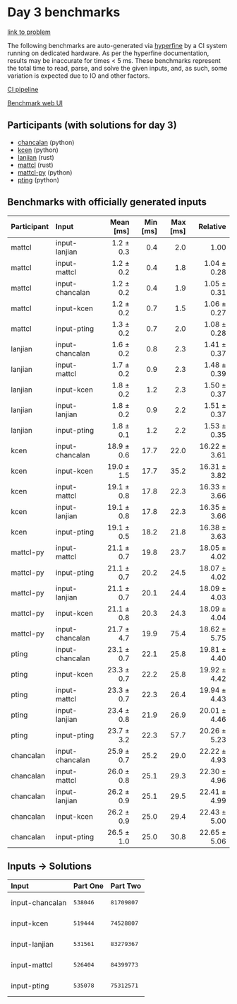 # Day 3 benchmarks

[link to problem](https://adventofcode.com/2023/day/3)

The following benchmarks are auto-generated via
[hyperfine](https://github.com/sharkdp/hyperfine) by a CI system running on
dedicated hardware. As per the hyperfine documentation, results may be
inaccurate for times < 5 ms. These benchmarks represent the total time to read,
parse, and solve the given inputs, and, as such, some variation is expected due
to IO and other factors.

[CI pipeline](http://ci.papercode.net:8080/teams/main/pipelines/aoc2023)

[Benchmark web UI](https://aoc.ancalagon.black)


## Participants (with solutions for day 3)

- [chancalan](https://github.com/chancalan/aoc2023) (python)
- [kcen](https://github.com/kcen/aoc2023) (python)
- [lanjian](https://github.com/lanjian/aoc-2023) (rust)
- [mattcl](https://github.com/mattcl/aoc2023) (rust)
- [mattcl-py](https://github.com/mattcl/aoc2023-py) (python)
- [pting](https://github.com/pting/aoc2023) (python)


## Benchmarks with officially generated inputs

| Participant | Input | Mean [ms] | Min [ms] | Max [ms] | Relative |
|:---|:---|---:|---:|---:|---:|
| mattcl | input-lanjian | 1.2 ± 0.3 | 0.4 | 2.0 | 1.00 |
| mattcl | input-mattcl | 1.2 ± 0.2 | 0.4 | 1.8 | 1.04 ± 0.28 |
| mattcl | input-chancalan | 1.2 ± 0.2 | 0.4 | 1.9 | 1.05 ± 0.31 |
| mattcl | input-kcen | 1.2 ± 0.2 | 0.7 | 1.5 | 1.06 ± 0.27 |
| mattcl | input-pting | 1.3 ± 0.2 | 0.7 | 2.0 | 1.08 ± 0.28 |
| lanjian | input-chancalan | 1.6 ± 0.2 | 0.8 | 2.3 | 1.41 ± 0.37 |
| lanjian | input-mattcl | 1.7 ± 0.2 | 0.9 | 2.3 | 1.48 ± 0.39 |
| lanjian | input-kcen | 1.8 ± 0.2 | 1.2 | 2.3 | 1.50 ± 0.37 |
| lanjian | input-lanjian | 1.8 ± 0.2 | 0.9 | 2.2 | 1.51 ± 0.37 |
| lanjian | input-pting | 1.8 ± 0.1 | 1.2 | 2.2 | 1.53 ± 0.35 |
| kcen | input-chancalan | 18.9 ± 0.6 | 17.7 | 22.0 | 16.22 ± 3.61 |
| kcen | input-kcen | 19.0 ± 1.5 | 17.7 | 35.2 | 16.31 ± 3.82 |
| kcen | input-mattcl | 19.1 ± 0.8 | 17.8 | 22.3 | 16.33 ± 3.66 |
| kcen | input-lanjian | 19.1 ± 0.8 | 17.8 | 22.3 | 16.35 ± 3.66 |
| kcen | input-pting | 19.1 ± 0.5 | 18.2 | 21.8 | 16.38 ± 3.63 |
| mattcl-py | input-mattcl | 21.1 ± 0.7 | 19.8 | 23.7 | 18.05 ± 4.02 |
| mattcl-py | input-pting | 21.1 ± 0.7 | 20.2 | 24.5 | 18.07 ± 4.02 |
| mattcl-py | input-lanjian | 21.1 ± 0.7 | 20.1 | 24.4 | 18.09 ± 4.03 |
| mattcl-py | input-kcen | 21.1 ± 0.8 | 20.3 | 24.3 | 18.09 ± 4.04 |
| mattcl-py | input-chancalan | 21.7 ± 4.7 | 19.9 | 75.4 | 18.62 ± 5.75 |
| pting | input-chancalan | 23.1 ± 0.7 | 22.1 | 25.8 | 19.81 ± 4.40 |
| pting | input-kcen | 23.3 ± 0.7 | 22.2 | 25.8 | 19.92 ± 4.42 |
| pting | input-mattcl | 23.3 ± 0.7 | 22.3 | 26.4 | 19.94 ± 4.43 |
| pting | input-lanjian | 23.4 ± 0.8 | 21.9 | 26.9 | 20.01 ± 4.46 |
| pting | input-pting | 23.7 ± 3.2 | 22.3 | 57.7 | 20.26 ± 5.23 |
| chancalan | input-chancalan | 25.9 ± 0.7 | 25.2 | 29.0 | 22.22 ± 4.93 |
| chancalan | input-mattcl | 26.0 ± 0.8 | 25.1 | 29.3 | 22.30 ± 4.96 |
| chancalan | input-lanjian | 26.2 ± 0.9 | 25.1 | 29.5 | 22.41 ± 4.99 |
| chancalan | input-kcen | 26.2 ± 0.9 | 25.0 | 29.4 | 22.43 ± 5.00 |
| chancalan | input-pting | 26.5 ± 1.0 | 25.0 | 30.8 | 22.65 ± 5.06 |


## Inputs -> Solutions

| Input | Part One | Part Two |
|:---|:---|:---|
|input-chancalan|<pre>538046</pre>|<pre>81709807</pre>|
|input-kcen|<pre>519444</pre>|<pre>74528807</pre>|
|input-lanjian|<pre>531561</pre>|<pre>83279367</pre>|
|input-mattcl|<pre>526404</pre>|<pre>84399773</pre>|
|input-pting|<pre>535078</pre>|<pre>75312571</pre>|